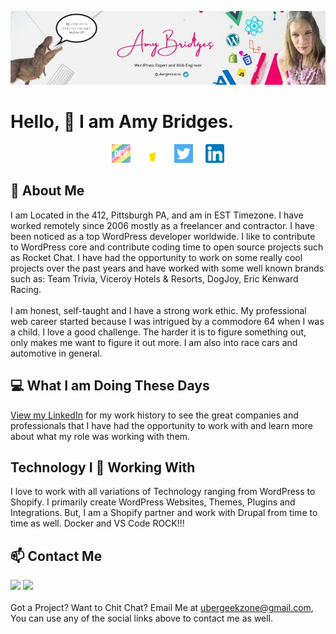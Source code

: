 [![Amy Bridges LinkedIn](assets/images/header.jpg "Amy Bridges LinkedIn")](https://linkedin.com/in/ubergeekzone/)

# Hello, &#128075; I am Amy Bridges.
<div align="center">
<a href="https://dev.to/ubergeekzone" target="_blank"><img src="assets/images/dev-rainbow.png" width="30"></a> &nbsp; &nbsp;
<a href="https://www.buymeacoffee.com/ubergeekzone" target="_blank"><img src="assets/images/buymeacoffee-wht.png" width="30"></a> &nbsp; &nbsp;
<a href="https://twitter.com/ubergeekzone" target="_blank"><img src="assets/images/124021.png" width="30"></a> &nbsp; &nbsp;
<a href="https://linkedin.com/in/ubergeekzone" target="_blank"><img src="assets/images/linkedin-icon.png" width="30"></a>
</div>

## &#128103; About Me
I am Located in the 412, Pittsburgh PA, and am in EST Timezone. I have worked remotely since 2006 mostly as a freelancer and contractor. I have been noticed as a top WordPress developer worldwide. I like to contribute to WordPress core and contribute coding time to open source projects such as Rocket Chat. I have had the opportunity to work on some really cool projects over the past years and have worked with some well known brands such as: Team Trivia, Viceroy Hotels & Resorts, DogJoy, Eric Kenward Racing.
<br><br>
I am honest, self-taught and I have a strong work ethic. My professional web career started because I was intrigued by a commodore 64 when I was a child. I love a good challenge. The harder it is to figure something out, only makes me want to figure it out more. I am also into race cars and automotive in general.

## &#128187; What I am Doing These Days
<a href="https://linkedin.com/in/ubergeekzone" target="_blank">View my LinkedIn</a> for my work history to see the great companies and professionals that I have had the opportunity to work with and learn more about what my role was working with them.

## Technology I &#x1f49f; Working With
I love to work with all variations of Technology ranging from WordPress to Shopify. I primarily create WordPress Websites, Themes, Plugins and Integrations. But, I am a Shopify partner and work with Drupal from time to time as well. Docker and VS Code ROCK!!!

## &#x1f4eb; Contact Me
<img src="https://img.shields.io/badge/discord-ubergeekzone-informational?style=flat&logo=discord&logoColor=white&color=7289d9"> <a href="https://twitter.com/intent/user?screen_name=ubergeekzone" targe="_blank"><img src="https://img.shields.io/badge/follow me on twitter-ubergeekzone-informational?style=flat&logo=twitter&logoColor=white&color=1DA1F2"></a>
<br><br>
Got a Project? Want to Chit Chat? Email Me at <a href="mailto:ubergeekzone@gmail.com">ubergeekzone@gmail.com</a>, You can use any of the social links above to contact me as well.
